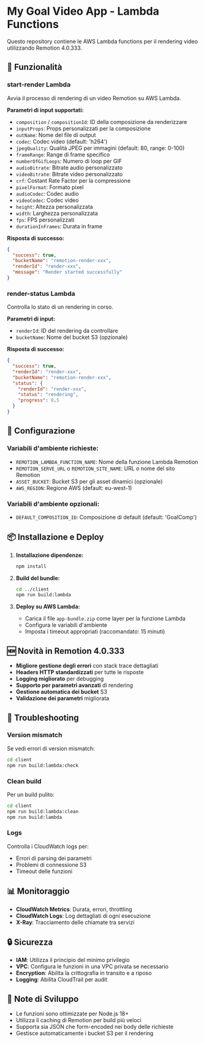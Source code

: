 # My Goal Video App - Lambda Functions

Questo repository contiene le AWS Lambda functions per il rendering video utilizzando Remotion 4.0.333.

## 🚀 Funzionalità

### start-render Lambda
Avvia il processo di rendering di un video Remotion su AWS Lambda.

**Parametri di input supportati:**
- `composition` / `compositionId`: ID della composizione da renderizzare
- `inputProps`: Props personalizzati per la composizione
- `outName`: Nome del file di output
- `codec`: Codec video (default: 'h264')
- `jpegQuality`: Qualità JPEG per immagini (default: 80, range: 0-100)
- `frameRange`: Range di frame specifico
- `numberOfGifLoops`: Numero di loop per GIF
- `audioBitrate`: Bitrate audio personalizzato
- `videoBitrate`: Bitrate video personalizzato
- `crf`: Costant Rate Factor per la compressione
- `pixelFormat`: Formato pixel
- `audioCodec`: Codec audio
- `videoCodec`: Codec video
- `height`: Altezza personalizzata
- `width`: Larghezza personalizzata
- `fps`: FPS personalizzati
- `durationInFrames`: Durata in frame

**Risposta di successo:**
```json
{
  "success": true,
  "bucketName": "remotion-render-xxx",
  "renderId": "render-xxx",
  "message": "Render started successfully"
}
```

### render-status Lambda
Controlla lo stato di un rendering in corso.

**Parametri di input:**
- `renderId`: ID del rendering da controllare
- `bucketName`: Nome del bucket S3 (opzionale)

**Risposta di successo:**
```json
{
  "success": true,
  "renderId": "render-xxx",
  "bucketName": "remotion-render-xxx",
  "status": {
    "renderId": "render-xxx",
    "status": "rendering",
    "progress": 0.5
  }
}
```

## 🔧 Configurazione

### Variabili d'ambiente richieste:
- `REMOTION_LAMBDA_FUNCTION_NAME`: Nome della funzione Lambda Remotion
- `REMOTION_SERVE_URL` o `REMOTION_SITE_NAME`: URL o nome del sito Remotion
- `ASSET_BUCKET`: Bucket S3 per gli asset dinamici (opzionale)
- `AWS_REGION`: Regione AWS (default: eu-west-1)

### Variabili d'ambiente opzionali:
- `DEFAULT_COMPOSITION_ID`: Composizione di default (default: 'GoalComp')

## 📦 Installazione e Deploy

1. **Installazione dipendenze:**
   ```bash
   npm install
   ```

2. **Build del bundle:**
   ```bash
   cd ../client
   npm run build:lambda
   ```

3. **Deploy su AWS Lambda:**
   - Carica il file `app-bundle.zip` come layer per la funzione Lambda
   - Configura le variabili d'ambiente
   - Imposta i timeout appropriati (raccomandato: 15 minuti)

## 🆕 Novità in Remotion 4.0.333

- **Migliore gestione degli errori** con stack trace dettagliati
- **Headers HTTP standardizzati** per tutte le risposte
- **Logging migliorato** per debugging
- **Supporto per parametri avanzati** di rendering
- **Gestione automatica dei bucket** S3
- **Validazione dei parametri** migliorata

## 🐛 Troubleshooting

### Version mismatch
Se vedi errori di version mismatch:
```bash
cd client
npm run build:lambda:check
```

### Clean build
Per un build pulito:
```bash
cd client
npm run build:lambda:clean
npm run build:lambda
```

### Logs
Controlla i CloudWatch logs per:
- Errori di parsing dei parametri
- Problemi di connessione S3
- Timeout delle funzioni

## 📊 Monitoraggio

- **CloudWatch Metrics**: Durata, errori, throttling
- **CloudWatch Logs**: Log dettagliati di ogni esecuzione
- **X-Ray**: Tracciamento delle chiamate tra servizi

## 🔒 Sicurezza

- **IAM**: Utilizza il principio del minimo privilegio
- **VPC**: Configura le funzioni in una VPC privata se necessario
- **Encryption**: Abilita la crittografia in transito e a riposo
- **Logging**: Abilita CloudTrail per audit

## 📝 Note di Sviluppo

- Le funzioni sono ottimizzate per Node.js 18+
- Utilizza il caching di Remotion per build più veloci
- Supporta sia JSON che form-encoded nei body delle richieste
- Gestisce automaticamente i bucket S3 per il rendering

